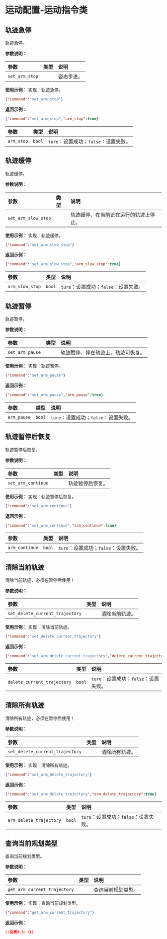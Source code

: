 # 运动配置-运动指令类

## 轨迹急停

轨迹急停。

**参数说明：**

| 参数           | 类型 | 说明       |
| :------------- | :--- | :--------- |
| `set_arm_stop` |      | 姿态步进。 |

**使用示例：**
实现：轨迹急停。

```json
{"command":"set_arm_stop"}
```

**返回示例：**

```json
{"command":"set_arm_stop","arm_stop":true}
```

| 参数       | 类型   | 说明                                  |
| :--------- | :----- | :------------------------------------ |
| `arm_stop` | `bool` | `ture`：设置成功；`false`：设置失败。 |

## 轨迹缓停

轨迹缓停。

**参数说明：**

| 参数                | 类型 | 说明                                   |
| :------------------ | :--- | :------------------------------------- |
| `set_arm_slow_stop` |      | 轨迹缓停，在当前正在运行的轨迹上停止。 |

**使用示例：**
实现：轨迹缓停。

```json
{"command":"set_arm_slow_stop"}
```

**返回示例：**

```json
{"command":"set_arm_slow_stop","arm_slow_stop":true}
```

| 参数            | 类型   | 说明                                  |
| :-------------- | :----- | :------------------------------------ |
| `arm_slow_stop` | `bool` | `ture`：设置成功；`false`：设置失败。 |

## 轨迹暂停

轨迹暂停。

**参数说明：**

| 参数            | 类型 | 说明                               |
| :-------------- | :--- | :--------------------------------- |
| `set_arm_pause` |      | 轨迹暂停，停在轨迹上，轨迹可恢复。 |

**使用示例：**
实现：轨迹暂停。

```json
{"command":"set_arm_pause"}
```

**返回示例：**

```json
{"command":"set_arm_pause","arm_pause":true}
```

| 参数        | 类型   | 说明                                  |
| :---------- | :----- | :------------------------------------ |
| `arm_pause` | `bool` | `ture`：设置成功；`false`：设置失败。 |

## 轨迹暂停后恢复

轨迹暂停后恢复。

**参数说明：**

| 参数               | 类型 | 说明             |
| :----------------- | :--- | :--------------- |
| `set_arm_continue` |      | 轨迹暂停后恢复。 |

**使用示例：**
实现：轨迹暂停后恢复。

```json
{"command":"set_arm_continue"}
```

**返回示例：**

```json
{"command":"set_arm_continue","arm_continue":true}
```

| 参数           | 类型   | 说明                                  |
| :------------- | :----- | :------------------------------------ |
| `arm_continue` | `bool` | `ture`：设置成功；`false`：设置失败。 |

## 清除当前轨迹

清除当前轨迹，必须在暂停后使用！

**参数说明：**

| 参数                            | 类型 | 说明           |
| :------------------------------ | :--- | :------------- |
| `set_delete_current_trajectory` |      | 清除当前轨迹。 |

**使用示例：**
实现：清除当前轨迹。

```json
{"command":"set_delete_current_trajectory"}
```

**返回示例：**

```json
{"command":"set_arm_delete_current_trajectory","delete_current_trajectory":true}
```

| 参数                        | 类型   | 说明                                  |
| :-------------------------- | :----- | :------------------------------------ |
| `delete_current_trajectory` | `bool` | `ture`：设置成功；`false`：设置失败。 |

## 清除所有轨迹

清除所有轨迹，必须在暂停后使用！

**参数说明：**

| 参数                            | 类型 | 说明           |
| :------------------------------ | :--- | :------------- |
| `set_delete_current_trajectory` |      | 清除所有轨迹。 |

**使用示例：**
实现：清除所有轨迹。

```json
{"command":"set_arm_delete_trajectory"}
```

**返回示例：**

```json
{"command":"set_arm_delete_trajectory","arm_delete_trajectory":true}
```

| 参数                    | 类型   | 说明                                  |
| :---------------------- | :----- | :------------------------------------ |
| `arm_delete_trajectory` | `bool` | `ture`：设置成功；`false`：设置失败。 |

## 查询当前规划类型

查询当前规划类型。

**参数说明：**

| 参数                         | 类型 | 说明               |
| :--------------------------- | :--- | :----------------- |
| `get_arm_current_trajectory` |      | 查询当前规划类型。 |

**使用示例：**
实现：查询当前规划类型。

```json
{"command":"get_arm_current_trajectory"}
```

**返回示例：**

```json
//见表3.5-（1）
```

